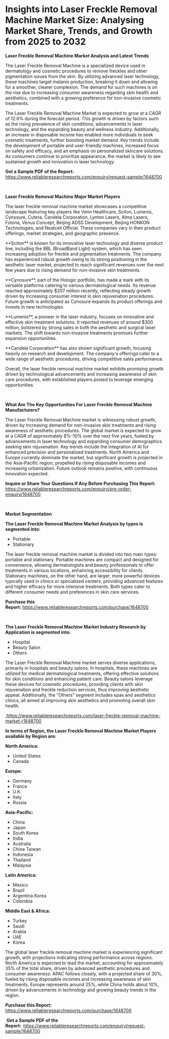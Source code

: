 <p><h1>Insights into Laser Freckle Removal Machine Market Size: Analysing Market Share, Trends, and Growth from 2025 to 2032</h1></p><p><strong>Laser Freckle Removal Machine Market Analysis and Latest Trends</strong></p>
<p><p>The Laser Freckle Removal Machine is a specialized device used in dermatology and cosmetic procedures to remove freckles and other pigmentation issues from the skin. By utilizing advanced laser technology, these machines target melanin production, breaking it down and allowing for a smoother, clearer complexion. The demand for such machines is on the rise due to increasing consumer awareness regarding skin health and aesthetics, combined with a growing preference for non-invasive cosmetic treatments.</p><p>The Laser Freckle Removal Machine Market is expected to grow at a CAGR of 12.6% during the forecast period. This growth is driven by factors such as the rising prevalence of skin conditions, advancements in laser technology, and the expanding beauty and wellness industry. Additionally, an increase in disposable income has enabled more individuals to seek cosmetic treatments, further boosting market demand. Key trends include the development of portable and user-friendly machines, increased focus on safety and efficacy, and an emphasis on personalized skincare solutions. As consumers continue to prioritize appearance, the market is likely to see sustained growth and innovation in laser technology.</p></p>
<p><strong>Get a Sample PDF of the Report:&nbsp;</strong> <a href="https://www.reliableresearchreports.com/enquiry/request-sample/1648700?utm_campaign=3025&utm_medium=2&utm_source=Github&utm_content=ia&utm_term=13042025&utm_id=laser-freckle-removal-machine">https://www.reliableresearchreports.com/enquiry/request-sample/1648700</a></p>
<p>&nbsp;</p>
<p><strong>Laser Freckle Removal Machine Major Market Players</strong></p>
<p><p>The laser freckle removal machine market showcases a competitive landscape featuring key players like Venn Healthcare, Sciton, Lumenis, Cynosure, Cutera, Candela Corporation, Lynton Lasers, Alma Lasers, Fotona, Venus Concept, Beijing ADSS Development, Beijing HONKON Technologies, and Neatcell Official. These companies vary in their product offerings, market strategies, and geographic presence.</p><p>**Sciton** is known for its innovative laser technology and diverse product line, including the BBL (BroadBand Light) system, which has seen increasing adoption for freckle and pigmentation treatments. The company has experienced robust growth owing to its strong positioning in the aesthetic laser market, projected to reach significant revenues over the next few years due to rising demand for non-invasive skin treatments.</p><p>**Cynosure**, part of the Hologic portfolio, has made a mark with its versatile platforms catering to various dermatological needs. Its revenue reached approximately $207 million recently, reflecting steady growth driven by increasing consumer interest in skin rejuvenation procedures. Future growth is anticipated as Cynosure expands its product offerings and invests in new technologies.</p><p>**Lumenis**, a pioneer in the laser industry, focuses on innovative and effective skin treatment solutions. It reported revenues of around $300 million, bolstered by strong sales in both the aesthetic and surgical laser markets. The shift towards non-invasive treatments promises further expansion opportunities.</p><p>**Candela Corporation** has also shown significant growth, focusing heavily on research and development. The company's offerings cater to a wide range of aesthetic procedures, driving competitive sales performance.</p><p>Overall, the laser freckle removal machine market exhibits promising growth driven by technological advancements and increasing awareness of skin care procedures, with established players poised to leverage emerging opportunities.</p></p>
<p>&nbsp;</p>
<p><strong>What Are The Key Opportunities For Laser Freckle Removal Machine Manufacturers?</strong></p>
<p><p>The Laser Freckle Removal Machine market is witnessing robust growth, driven by increasing demand for non-invasive skin treatments and rising awareness of aesthetic procedures. The global market is expected to grow at a CAGR of approximately 8%-10% over the next five years, fueled by advancements in laser technology and expanding consumer demographics seeking skin rejuvenation. Key trends include the integration of AI for enhanced precision and personalized treatments. North America and Europe currently dominate the market, but significant growth is projected in the Asia-Pacific region, propelled by rising disposable incomes and increasing urbanization. Future outlook remains positive, with continuous innovation expected.</p></p>
<p><strong>Inquire or Share Your Questions If Any Before Purchasing This Report:</strong> <a href="https://www.reliableresearchreports.com/enquiry/pre-order-enquiry/1648700?utm_campaign=3025&utm_medium=2&utm_source=Github&utm_content=ia&utm_term=13042025&utm_id=laser-freckle-removal-machine">https://www.reliableresearchreports.com/enquiry/pre-order-enquiry/1648700</a></p>
<p>&nbsp;</p>
<p><strong>Market Segmentation</strong></p>
<p><strong>The Laser Freckle Removal Machine Market Analysis by types is segmented into:</strong></p>
<p><ul><li>Portable</li><li>Stationary</li></ul></p>
<p><p>The laser freckle removal machine market is divided into two main types: portable and stationary. Portable machines are compact and designed for convenience, allowing dermatologists and beauty professionals to offer treatments in various locations, enhancing accessibility for clients. Stationary machines, on the other hand, are larger, more powerful devices typically used in clinics or specialized centers, providing advanced features and higher efficacy for more intensive treatments. Both types cater to different consumer needs and preferences in skin care services.</p></p>
<p><strong>Purchase this Report:&nbsp;</strong><a href="https://www.reliableresearchreports.com/purchase/1648700?utm_campaign=3025&utm_medium=2&utm_source=Github&utm_content=ia&utm_term=13042025&utm_id=laser-freckle-removal-machine">https://www.reliableresearchreports.com/purchase/1648700</a></p>
<p>&nbsp;</p>
<p><strong>The Laser Freckle Removal Machine Market Industry Research by Application is segmented into:</strong></p>
<p><ul><li>Hospital</li><li>Beauty Salon</li><li>Others</li></ul></p>
<p><p>The Laser Freckle Removal Machine market serves diverse applications, primarily in hospitals and beauty salons. In hospitals, these machines are utilized for medical dermatological treatments, offering effective solutions for skin conditions and enhancing patient care. Beauty salons leverage these devices for cosmetic procedures, providing clients with skin rejuvenation and freckle reduction services, thus improving aesthetic appeal. Additionally, the "Others" segment includes spas and aesthetics clinics, all aimed at improving skin aesthetics and promoting overall skin health.</p></p>
<p><a href="https://www.reliableresearchreports.com/laser-freckle-removal-machine-market-r1648700?utm_campaign=3025&utm_medium=2&utm_source=Github&utm_content=ia&utm_term=13042025&utm_id=laser-freckle-removal-machine">&nbsp;https://www.reliableresearchreports.com/laser-freckle-removal-machine-market-r1648700</a></p>
<p><strong>In terms of Region, the Laser Freckle Removal Machine Market Players available by Region are:</strong></p>
<p>
    <p> <strong> North America: </strong>
        <ul>
            <li>United States</li>
            <li>Canada</li>
        </ul>
        </p> 
    <p> <strong> Europe: </strong>
        <ul>
            <li>Germany</li>
            <li>France</li>
            <li>U.K.</li>
            <li>Italy</li>
            <li>Russia</li>
        </ul>
        </p> 
    <p> <strong> Asia-Pacific: </strong>
        <ul>
            <li>China</li>
            <li>Japan</li>
            <li>South Korea</li>
            <li>India</li>
            <li>Australia</li>
            <li>China Taiwan</li>
            <li>Indonesia</li>
            <li>Thailand</li>
            <li>Malaysia</li>
        </ul>
        </p> 
    <p> <strong> Latin America: </strong>
        <ul>
            <li>Mexico</li>
            <li>Brazil</li>
            <li>Argentina Korea</li>
            <li>Colombia</li>
        </ul>
        </p> 
    <p> <strong> Middle East & Africa: </strong>
        <ul>
            <li>Turkey</li>
            <li>Saudi</li>
            <li>Arabia</li>
            <li>UAE</li>
            <li>Korea</li>
        </ul>
    </p>
    </p>
<p><p>The global laser freckle removal machine market is experiencing significant growth, with projections indicating strong performance across regions. North America is expected to lead the market, accounting for approximately 35% of the total share, driven by advanced aesthetic procedures and consumer awareness. APAC follows closely, with a projected share of 30%, fueled by rising disposable incomes and increasing awareness of skin treatments. Europe represents around 25%, while China holds about 10%, driven by advancements in technology and growing beauty trends in the region.</p></p>
<p><strong>Purchase this Report: </strong><a href="https://www.reliableresearchreports.com/purchase/1648700?utm_campaign=3025&utm_medium=2&utm_source=Github&utm_content=ia&utm_term=13042025&utm_id=laser-freckle-removal-machine">https://www.reliableresearchreports.com/purchase/1648700</a></p>
<p>&nbsp;<strong>Get a Sample PDF of the Report:&nbsp;&nbsp;</strong><a href="https://www.reliableresearchreports.com/enquiry/request-sample/1648700?utm_campaign=3025&utm_medium=2&utm_source=Github&utm_content=ia&utm_term=13042025&utm_id=laser-freckle-removal-machine">https://www.reliableresearchreports.com/enquiry/request-sample/1648700</a></p>
<p><strong></strong></p>
<p><p></p><p></p><p></p></p>